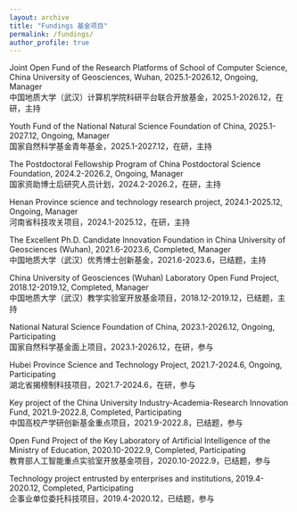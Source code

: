 ```yaml
---
layout: archive
title: "Fundings 基金项目"
permalink: /fundings/
author_profile: true
---
```

Joint Open Fund of the Research Platforms of School of Computer Science, China University of Geosciences, Wuhan, 2025.1-2026.12, Ongoing, Manager  
中国地质大学（武汉）计算机学院科研平台联合开放基金，2025.1-2026.12，在研，主持

Youth Fund of the National Natural Science Foundation of China, 2025.1-2027.12, Ongoing, Manager  
国家自然科学基金青年基金，2025.1-2027.12，在研，主持

The Postdoctoral Fellowship Program of China Postdoctoral Science Foundation, 2024.2-2026.2, Ongoing, Manager  
国家资助博士后研究人员计划，2024.2-2026.2，在研，主持

Henan Province science and technology research project, 2024.1-2025.12, Ongoing, Manager  
河南省科技攻关项目，2024.1-2025.12，在研，主持

The Excellent Ph.D. Candidate Innovation Foundation in China University of Geosciences (Wuhan), 2021.6-2023.6, Completed, Manager  
中国地质大学（武汉）优秀博士创新基金，2021.6-2023.6，已结题，主持

China University of Geosciences (Wuhan) Laboratory Open Fund Project, 2018.12-2019.12, Completed, Manager  
中国地质大学（武汉）教学实验室开放基金项目，2018.12-2019.12，已结题，主持

National Natural Science Foundation of China, 2023.1-2026.12, Ongoing, Participating  
国家自然科学基金面上项目，2023.1-2026.12，在研，参与

Hubei Province Science and Technology Project, 2021.7-2024.6, Ongoing, Participating  
湖北省揭榜制科技项目，2021.7-2024.6，在研，参与

Key project of the China University Industry-Academia-Research Innovation Fund, 2021.9-2022.8, Completed, Participating  
中国高校产学研创新基金重点项目，2021.9-2022.8，已结题，参与

Open Fund Project of the Key Laboratory of Artificial Intelligence of the Ministry of Education, 2020.10-2022.9, Completed, Participating  
教育部人工智能重点实验室开放基金项目，2020.10-2022.9，已结题，参与

Technology project entrusted by enterprises and institutions, 2019.4-2020.12, Completed, Participating  
企事业单位委托科技项目，2019.4-2020.12，已结题，参与
